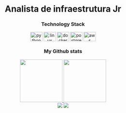</div>
<h1 align="center">
 Analista de infraestrutura Jr</h1>

<h3 align="center">Technology Stack</h3>
  <div align="center">
 <img align="center" alt="python" height="30" width="40"  
   <img src="https://cdn.jsdelivr.net/gh/devicons/devicon/icons/python/python-original.svg" />
 <img align="center" alt="linux" height="30" width="40"
   <img src="https://cdn.jsdelivr.net/gh/devicons/devicon/icons/linux/linux-original.svg" />
 <img align="center" alt="docker" height="30" width="40"
   <img src="https://cdn.jsdelivr.net/gh/devicons/devicon/icons/docker/docker-original.svg" />
 <img align="center" alt="postgres" height="30" width="40"  
   <img src="https://cdn.jsdelivr.net/gh/devicons/devicon/icons/postgresql/postgresql-original.svg" />
 <img align="center" alt="aws" height="30" width="40"  
   <img src="https://cdn.jsdelivr.net/gh/devicons/devicon/icons/amazonwebservices/amazonwebservices-original.svg" />


<div align="center">

 <h3 align="center">My Github stats</h3>
 <a href="https://github.com/lucas-saggioro">
 <img height="140em" src="https://github-readme-stats.vercel.app/api?username=lucas-saggioro&show_icons=true&theme=tokyonight&include_all_commits=true&count_private=true"/>
 <img height="140em" src="https://github-readme-stats.vercel.app/api/top-langs/?username=lucas-saggioro&layout=compact&langs_count=7&theme=tokyonight"/>
   
<div align="center"> 
  <a href = "mailto:diegotavares.infra@gmail.com"><img src="https://img.shields.io/badge/Gmail-D14836?style=for-the-badge&logo=gmail&logoColor=white" target="_blank"></a>
  <a href="https://www.linkedin.com/in/diegombtavares/" target="_blank"><img src="https://img.shields.io/badge/-LinkedIn-%230077B5?style=for-the-badge&logo=linkedin&logoColor=white" target="_blank"></a> 
</div>
